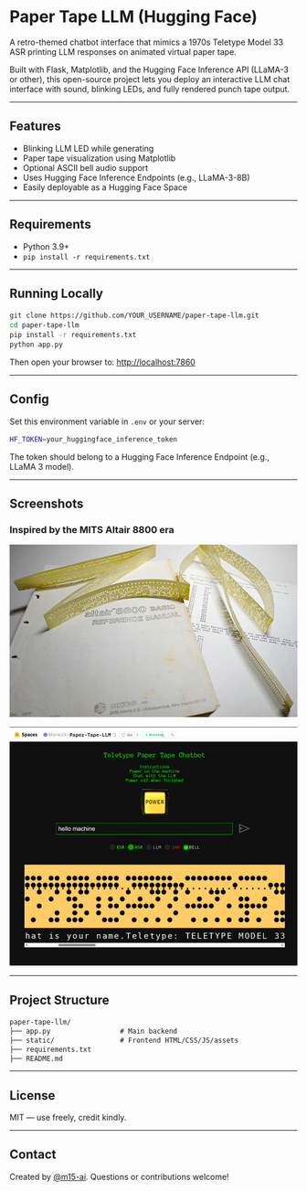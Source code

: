 # Paper Tape LLM (Hugging Face)

A retro-themed chatbot interface that mimics a 1970s Teletype Model 33 ASR printing LLM responses on animated virtual paper tape.

Built with Flask, Matplotlib, and the Hugging Face Inference API (LLaMA-3 or other), this open-source project lets you deploy an interactive LLM chat interface with sound, blinking LEDs, and fully rendered punch tape output.

---

## Features

- Blinking LLM LED while generating
- Paper tape visualization using Matplotlib
- Optional ASCII bell audio support
- Uses Hugging Face Inference Endpoints (e.g., LLaMA-3-8B)
- Easily deployable as a Hugging Face Space

---

## Requirements

- Python 3.9+
- `pip install -r requirements.txt`

---

## Running Locally

```bash
git clone https://github.com/YOUR_USERNAME/paper-tape-llm.git
cd paper-tape-llm
pip install -r requirements.txt
python app.py
```

Then open your browser to: [http://localhost:7860](http://localhost:7860)

---

## Config

Set this environment variable in `.env` or your server:

```bash
HF_TOKEN=your_huggingface_inference_token
```

The token should belong to a Hugging Face Inference Endpoint (e.g., LLaMA 3 model).

---

## Screenshots

### Inspired by the MITS Altair 8800 era
![MITS reference](docs/MITS-boot-loader.jpg)



![Paper Tape UI](docs/papertape.jpg)

---

## Project Structure

```
paper-tape-llm/
├── app.py                 # Main backend
├── static/                # Frontend HTML/CSS/JS/assets
├── requirements.txt
├── README.md
```

---

## License

MIT — use freely, credit kindly.

---

## Contact

Created by [@m15-ai](https://github.com/m15-ai). Questions or contributions welcome!
